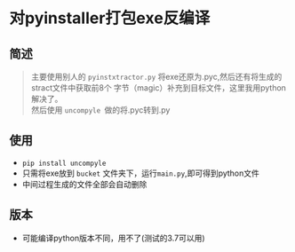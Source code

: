 # 对pyinstaller打包exe反编译

## 简述
> 主要使用别人的 `pyinstxtractor.py` 将exe还原为.pyc,然后还有将生成的stract文件中获取前8个
字节（magic）补充到目标文件，这里我用python解决了。  
> 然后使用 `uncompyle `做的将.pyc转到.py

## 使用
- `pip install uncompyle`
- 只需将exe放到 `bucket` 文件夹下，运行`main.py`,即可得到python文件
- 中间过程生成的文件全部会自动删除

## 版本
- 可能编译python版本不同，用不了(测试的3.7可以用)

